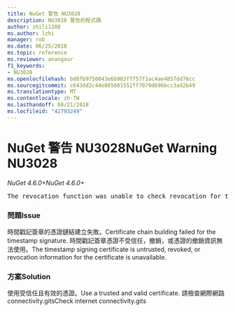 ```yaml
---
title: NuGet 警告 NU3028
description: NU3028 警告的程式碼
author: zhili1208
ms.author: lzhi
manager: rob
ms.date: 06/25/2018
ms.topic: reference
ms.reviewer: anangaur
f1_keywords:
- NU3028
ms.openlocfilehash: bd0fb9750043e6b903fff57f1ac4ae4857dd76cc
ms.sourcegitcommit: c643dd2c44e085601551ff7079d696bcc3ad2b49
ms.translationtype: MT
ms.contentlocale: zh-TW
ms.lasthandoff: 08/21/2018
ms.locfileid: "42793249"
---
```

# <a name="nuget-warning-nu3028"></a><span data-ttu-id="9a93a-103">NuGet 警告 NU3028</span><span class="sxs-lookup"><span data-stu-id="9a93a-103">NuGet Warning NU3028</span></span>

<span data-ttu-id="9a93a-104">*NuGet 4.6.0+*</span><span class="sxs-lookup"><span data-stu-id="9a93a-104">*NuGet 4.6.0+*</span></span>

<pre>The revocation function was unable to check revocation for the certificate.</pre>

### <a name="issue"></a><span data-ttu-id="9a93a-105">問題</span><span class="sxs-lookup"><span data-stu-id="9a93a-105">Issue</span></span>
<span data-ttu-id="9a93a-106">時間戳記簽章的憑證鏈結建立失敗。</span><span class="sxs-lookup"><span data-stu-id="9a93a-106">Certificate chain building failed for the timestamp signature.</span></span> <span data-ttu-id="9a93a-107">時間戳記簽章憑證不受信任，撤銷，或憑證的撤銷資訊無法使用。</span><span class="sxs-lookup"><span data-stu-id="9a93a-107">The timestamp signing certificate is untrusted, revoked, or revocation information for the certificate is unavailable.</span></span>

### <a name="solution"></a><span data-ttu-id="9a93a-108">方案</span><span class="sxs-lookup"><span data-stu-id="9a93a-108">Solution</span></span>
<span data-ttu-id="9a93a-109">使用受信任且有效的憑證。</span><span class="sxs-lookup"><span data-stu-id="9a93a-109">Use a trusted and valid certificate.</span></span> <span data-ttu-id="9a93a-110">請檢查網際網路 connectivity.gits</span><span class="sxs-lookup"><span data-stu-id="9a93a-110">Check internet connectivity.gits</span></span>

